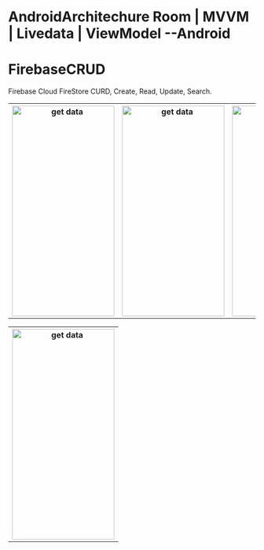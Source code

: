 # AndroidArchitechure Room | MVVM | Livedata | ViewModel --Android
# FirebaseCRUD
Firebase Cloud FireStore CURD, Create, Read, Update, Search.

<table style="width:100%">
 <tr>
    <th><img src="https://user-images.githubusercontent.com/38391658/111140439-878d8500-85ac-11eb-8864-50923dca0b93.png" alt="get data" width="208" height="428"></th>
    <th><img src="https://user-images.githubusercontent.com/38391658/111141307-96286c00-85ad-11eb-903e-835f5a0f2da4.png" alt="get data" width="208" height="428"></th>
    <th><img src="https://user-images.githubusercontent.com/38391658/111140437-86f4ee80-85ac-11eb-898d-96bc9d59e66b.png" alt="get data" width="208" height="428"></th>
    <th><img src="https://user-images.githubusercontent.com/38391658/111140425-83616780-85ac-11eb-987d-1a3277eabf15.png" alt="get data" width="208" height="428> </th>
    <th><img src="https://user-images.githubusercontent.com/38391658/111140432-85c3c180-85ac-11eb-82c6-a4102ae58fc5.png" alt="get data" width="208" height="428"></th>
   
 </tr>
</table>
<table style="width:100%">
 <tr>
    <th><img src="https://user-images.githubusercontent.com/38391658/111140430-852b2b00-85ac-11eb-84f4-f332276d8458.png" alt="get data" width="208" height="428"></th>
   
  </tr>

</table>
